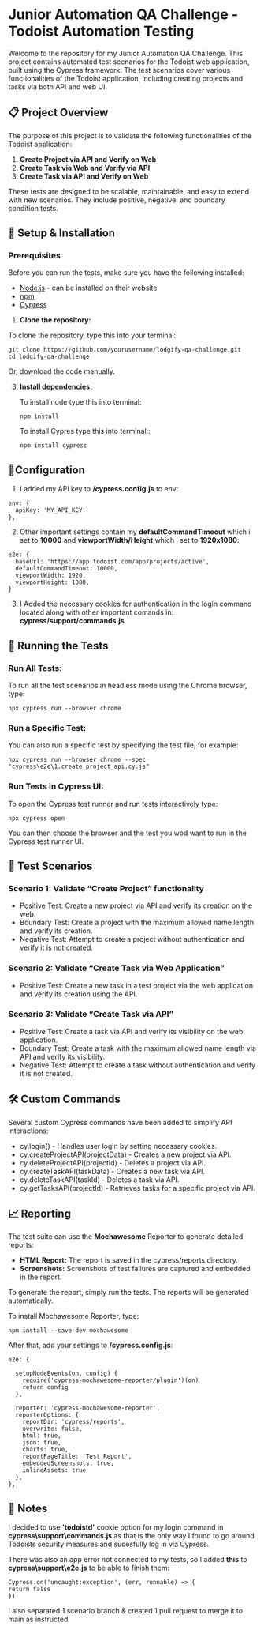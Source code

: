 # **Junior Automation QA Challenge - Todoist Automation Testing**

Welcome to the repository for my Junior Automation QA Challenge. This project contains automated test scenarios for the Todoist web application, built using the Cypress framework. The test scenarios cover various functionalities of the Todoist application, including creating projects and tasks via both API and web UI.

## **📋 Project Overview**

The purpose of this project is to validate the following functionalities of the Todoist application:

1. **Create Project via API and Verify on Web**  
2. **Create Task via Web and Verify via API**  
3. **Create Task via API and Verify on Web**  

These tests are designed to be scalable, maintainable, and easy to extend with new scenarios. They include positive, negative, and boundary condition tests.

## **🔧 Setup & Installation**

### **Prerequisites**

Before you can run the tests, make sure you have the following installed:

  - [Node.js](https://nodejs.org/) - can be installed on their website
  - [npm](https://www.npmjs.com/)
  - [Cypress](https://www.cypress.io/)

1. **Clone the repository:**

To clone the repository, type this into your terminal:

   ```
   git clone https://github.com/yourusername/lodgify-qa-challenge.git
   cd lodgify-qa-challenge
   ```
Or, download the code manually.

3. **Install dependencies:**

    To install node type this into terminal:
  
    ```
    npm install
    ```
    To install Cypres type this into terminal::
   
    ```
    npm install cypress
    ```
   
## **📝Configuration**

1. I added my API key to **/cypress.config.js** to env:

  ```
  env: {
    apiKey: 'MY_API_KEY'
  },
  ```
2. Other important settings contain my **defaultCommandTimeout** which i set to **10000** and **viewportWidth/Height** which i set to **1920x1080**:
  
  ```
  e2e: {
    baseUrl: 'https://app.todoist.com/app/projects/active',
    defaultCommandTimeout: 10000,
    viewportWidth: 1920,
    viewportHeight: 1080,
  }
  ```
3. I Added the necessary cookies for authentication in the login command located along with other important comands  in: **cypress/support/commands.js**
   
## **🚀 Running the Tests**

### **Run All Tests:**

To run all the test scenarios in headless mode using the Chrome browser, type:

  ```
  npx cypress run --browser chrome
  ```
### **Run a Specific Test:**

You can also run a specific test by specifying the test file, for example:

  ```
  npx cypress run --browser chrome --spec "cypress\e2e\1.create_project_api.cy.js"
  ```
### **Run Tests in Cypress UI:**

To open the Cypress test runner and run tests interactively type:

  ```
  npx cypress open
  ```
You can then choose the browser and the test you wod want to run in the Cypress test runner UI.

## **📜 Test Scenarios**

### **Scenario 1: Validate “Create Project” functionality**

- Positive Test: Create a new project via API and verify its creation on the web.
- Boundary Test: Create a project with the maximum allowed name length and verify its creation.
- Negative Test: Attempt to create a project without authentication and verify it is not created.

### **Scenario 2: Validate “Create Task via Web Application”**

- Positive Test: Create a new task in a test project via the web application and verify its creation using the API.

### **Scenario 3: Validate “Create Task via API”**

- Positive Test: Create a task via API and verify its visibility on the web application.
- Boundary Test: Create a task with the maximum allowed name length via API and verify its visibility.
- Negative Test: Attempt to create a task without authentication and verify it is not created.

## **🛠️ Custom Commands**

Several custom Cypress commands have been added to simplify API interactions:

- cy.login() - Handles user login by setting necessary cookies.
- cy.createProjectAPI(projectData) - Creates a new project via API.
- cy.deleteProjectAPI(projectId) - Deletes a project via API.
- cy.createTaskAPI(taskData) - Creates a new task via API.
- cy.deleteTaskAPI(taskId) - Deletes a task via API.
- cy.getTasksAPI(projectId) - Retrieves tasks for a specific project via API.

## **📈 Reporting**

The test suite can use the **Mochawesome** Reporter to generate detailed reports:

- **HTML Report:** The report is saved in the cypress/reports directory.
- **Screenshots:** Screenshots of test failures are captured and embedded in the report.

To generate the report, simply run the tests. The reports will be generated automatically.

To install Mochawesome Reporter, type:

  ```
  npm install --save-dev mochawesome
  ```
After that, add your settings to **/cypress.config.js**:
  ```
  e2e: {

    setupNodeEvents(on, config) {
      require('cypress-mochawesome-reporter/plugin')(on)
      return config
    },

    reporter: 'cypress-mochawesome-reporter',
    reporterOptions: {
      reportDir: 'cypress/reports',
      overwrite: false,
      html: true,
      json: true,
      charts: true,
      reportPageTitle: 'Test Report',
      embeddedScreenshots: true,
      inlineAssets: true
    },
  },
  ```
## **📄 Notes**

I decided to use **'todoistd'** cookie option for my login command in **cypress\support\commands.js** as that is the only way I found to go around Todoists security measures and sucesfully log in via Cypress.

There was also an app error not connected to my tests, so I added **this** to **cypress\support\e2e.js** to be able to finish them:

  ```
  Cypress.on('uncaught:exception', (err, runnable) => {
  return false
  })
  ```

I also separated 1 scenario branch & created 1 pull request to merge it to main as instructed.
